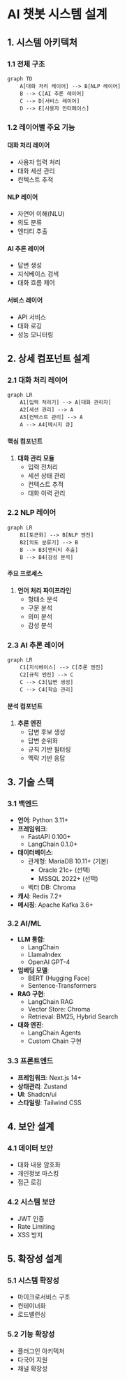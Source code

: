 # AI 챗봇 시스템 설계

## 1. 시스템 아키텍처

### 1.1 전체 구조

```mermaid
graph TD
    A[대화 처리 레이어] --> B[NLP 레이어]
    B --> C[AI 추론 레이어]
    C --> D[서비스 레이어]
    D --> E[사용자 인터페이스]
```

### 1.2 레이어별 주요 기능

#### 대화 처리 레이어
- 사용자 입력 처리
- 대화 세션 관리
- 컨텍스트 추적

#### NLP 레이어
- 자연어 이해(NLU)
- 의도 분류
- 엔티티 추출

#### AI 추론 레이어
- 답변 생성
- 지식베이스 검색
- 대화 흐름 제어

#### 서비스 레이어
- API 서비스
- 대화 로깅
- 성능 모니터링

## 2. 상세 컴포넌트 설계

### 2.1 대화 처리 레이어

```mermaid
graph LR
    A1[입력 처리기] --> A[대화 관리자]
    A2[세션 관리] --> A
    A3[컨텍스트 관리] --> A
    A --> A4[메시지 큐]
```

#### 핵심 컴포넌트
1. **대화 관리 모듈**
   - 입력 전처리
   - 세션 상태 관리
   - 컨텍스트 추적
   - 대화 이력 관리

### 2.2 NLP 레이어

```mermaid
graph LR
    B1[토큰화] --> B[NLP 엔진]
    B2[의도 분류기] --> B
    B --> B3[엔티티 추출]
    B --> B4[감성 분석]
```

#### 주요 프로세스
1. **언어 처리 파이프라인**
   - 형태소 분석
   - 구문 분석
   - 의미 분석
   - 감성 분석

### 2.3 AI 추론 레이어

```mermaid
graph LR
    C1[지식베이스] --> C[추론 엔진]
    C2[규칙 엔진] --> C
    C --> C3[답변 생성]
    C --> C4[학습 관리]
```

#### 분석 컴포넌트
1. **추론 엔진**
   - 답변 후보 생성
   - 답변 순위화
   - 규칙 기반 필터링
   - 맥락 기반 응답

## 3. 기술 스택

### 3.1 백엔드
- **언어**: Python 3.11+
- **프레임워크**: 
  - FastAPI 0.100+
  - LangChain 0.1.0+
- **데이터베이스**: 
  - 관계형: MariaDB 10.11+ (기본)
    - Oracle 21c+ (선택)
    - MSSQL 2022+ (선택)
  - 벡터 DB: Chroma
- **캐시**: Redis 7.2+
- **메시징**: Apache Kafka 3.6+

### 3.2 AI/ML
- **LLM 통합**:
  - LangChain
  - LlamaIndex
  - OpenAI GPT-4
- **임베딩 모델**:
  - BERT (Hugging Face)
  - Sentence-Transformers
- **RAG 구현**:
  - LangChain RAG
  - Vector Store: Chroma
  - Retrieval: BM25, Hybrid Search
- **대화 엔진**: 
  - LangChain Agents
  - Custom Chain 구현

### 3.3 프론트엔드
- **프레임워크**: Next.js 14+
- **상태관리**: Zustand
- **UI**: Shadcn/ui
- **스타일링**: Tailwind CSS

## 4. 보안 설계

### 4.1 데이터 보안
- 대화 내용 암호화
- 개인정보 마스킹
- 접근 로깅

### 4.2 시스템 보안
- JWT 인증
- Rate Limiting
- XSS 방지

## 5. 확장성 설계

### 5.1 시스템 확장성
- 마이크로서비스 구조
- 컨테이너화
- 로드밸런싱

### 5.2 기능 확장성
- 플러그인 아키텍처
- 다국어 지원
- 채널 확장성 